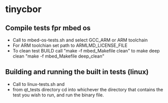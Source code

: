 # tinycbor

## Compile tests fpr mbed os
- Call to mbed-os-tests.sh and select GCC_ARM or ARM toolchain
- For ARM toolchian set path to ARMLMD_LICENSE_FILE
- To clean test BUILD call "make -f mbed_Makefile clean" to make deep clean  "make -f mbed_Makefile deep_clean" 


## Building and running the built in tests (linux)
* Call to linux-tests.sh and 
* from qt_tests directory cd into whichever the directory that contains the test you wish to run, and run the binary file.
